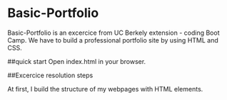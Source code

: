 # Basic-Portfolio
Basic-Portfolio is an excercice from UC Berkely extension - coding Boot Camp. We have to build a professional portfolio site by using HTML and CSS.

##quick start
Open index.html in your browser.

##Excercice resolution steps

At first, I build the structure of my webpages with HTML elements. 




